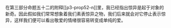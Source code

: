 在第三部分命题五十二的附释[[p3-prop52-n]]里，我已经指出惊异是起于对象的新奇。因此假如我们常常想象着我们素表惊异之物，我们后来就会对它停止表示惊异，这样我们便可以看出敬爱的情绪很容易转变成单纯的爱。  